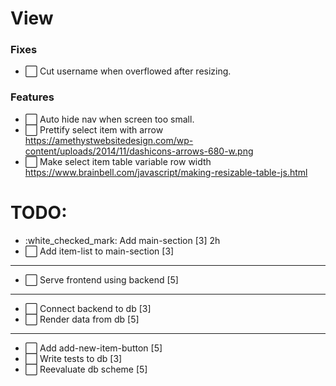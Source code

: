 # View
### Fixes
- :white_large_square: Cut username when overflowed after resizing.

### Features
- :white_large_square: Auto hide nav when screen too small.
- :white_large_square: Prettify select item with arrow https://amethystwebsitedesign.com/wp-content/uploads/2014/11/dashicons-arrows-680-w.png
- :white_large_square: Make select item table variable row width https://www.brainbell.com/javascript/making-resizable-table-js.html

# TODO:
- :white_checked_mark: Add main-section [3] 2h
- :white_large_square: Add item-list to main-section [3]
---
- :white_large_square: Serve frontend using backend [5]
---
- :white_large_square: Connect backend to db [3]
- :white_large_square: Render data from db [5]
---
- :white_large_square: Add add-new-item-button [5]
- :white_large_square: Write tests to db [3]
- :white_large_square: Reevaluate db scheme [5]
